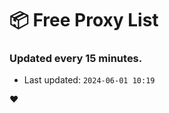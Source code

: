 # :package: Free Proxy List
### Updated every 15 minutes.

- Last updated: `2024-06-01 10:19`

:heart:
